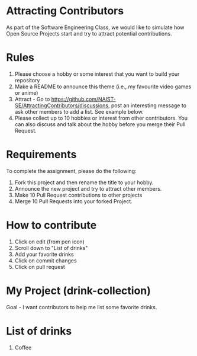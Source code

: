 # Attracting Contributors
As part of the Software Engineering Class, we would like to simulate how Open Source Projects start and try to attract potential contributions.

# Rules
1. Please choose a hobby or some interest that you want to build your repository
2. Make a README to announce this theme (i.e., my favourite video games or anime)
3. Attract - Go to https://github.com/NAIST-SE/AttractingContributors/discussions, post an interesting message to ask other members to add a list. See example below.
4. Please collect up to 10 hobbies or interest from other contributors. You can also discuss and talk about the hobby before you merge their Pull Request.

# Requirements
To complete the assignment, please do the following:
1. Fork this project and then rename the title to your hobby. 
2. Announce the new project and try to attract other members.
3. Make 10 Pull Request contributions to other projects
4. Merge 10 Pull Requests into your forked Project.

# How to contribute
1. Click on edit (from pen icon)
2. Scroll down to "List of drinks"
3. Add your favorite drinks
4. Click on commit changes
5. Click on pull request 

# My Project (drink-collection)
Goal - I want contributors to help me list some favorite drinks.

# List of drinks
1. Coffee
